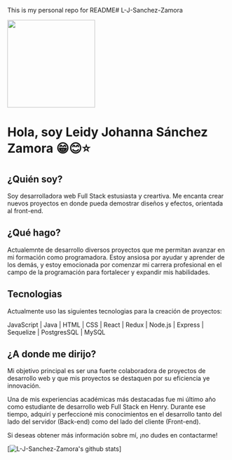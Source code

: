 This is my personal repo for README#   L - J - S a n c h e z - Z a m o r a 

<div id="header" aling="center"> 
  <img src="https://media.tenor.com/8tr_CU6730MAAAAC/web-dev-website-development.gif" width="200"/>

<h1 >Hola, soy Leidy Johanna Sánchez Zamora 😁😊⭐</h1>

<h2>¿Quién soy?</h2>

Soy desarrolladora web Full Stack estusiasta y creartiva. Me encanta crear nuevos proyectos en donde pueda demostrar diseños y efectos, orientada al front-end.  

</div>

<h2>¿Qué hago?</h2>

Actualemnte de desarrollo diversos proyectos que me permitan avanzar en mi formación como programadora.
Estoy ansiosa por ayudar y aprender de los demás, y estoy emocionada por comenzar mi carrera profesional en el campo de la programación para fortalecer y expandir mis habilidades.

<h2>Tecnologias</h2>

Actualmente uso las siguientes tecnologias para  la creación de proyectos:

JavaScript | Java | HTML | CSS | React | Redux | Node.js | Express | Sequelize | PostgresSQL | MySQL 

<h2>¿A donde me dirijo?</h2>

Mi objetivo principal es ser una fuerte colaboradora de proyectos de desarrollo web y que  mis proyectos se destaquen por su eficiencia ye innovación. 

Una de mis experiencias académicas más destacadas fue mi último año como estudiante de desarrollo web Full Stack en Henry. Durante ese tiempo, adquirí y perfeccioné mis conocimientos en el desarrollo tanto del lado del servidor (Back-end) como del lado del cliente (Front-end).

Si deseas obtener más información sobre mí, ¡no dudes en contactarme!


[![L-J-Sanchez-Zamora's github stats](https://github-readme-stats.vercel.app/api?username=L-J-Sanchez-Zamora)]

 
